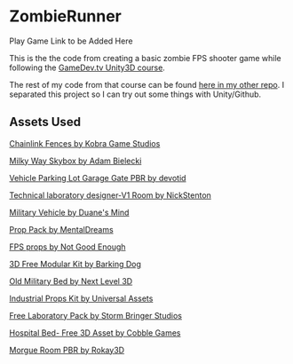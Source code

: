 # ZombieRunner

Play Game Link to be Added Here

This is the the code from creating a basic zombie FPS shooter game while following the [GameDev.tv Unity3D course](https://www.udemy.com/course/unitycourse2). 

The rest of my code from that course can be found [here in my other repo](https://github.com/JemWritesCode/Unity3DTutorial). I separated this project so I can try out some things with Unity/Github.

## Assets Used

[Chainlink Fences by Kobra Game Studios](https://assetstore.unity.com/packages/3d/chainlink-fences-73107)

[Milky Way Skybox by Adam Bielecki](https://assetstore.unity.com/packages/2d/textures-materials/milky-way-skybox-94001#content)

[Vehicle Parking Lot Garage Gate PBR by devotid](https://assetstore.unity.com/packages/3d/environments/roadways/vehicle-parking-lot-garage-gate-pbr-111423)

[Technical laboratory designer-V1 Room by NickStenton](https://assetstore.unity.com/packages/3d/technical-laboratory-designer-v1-room-93699)

[Military Vehicle by Duane's Mind](https://assetstore.unity.com/packages/3d/vehicles/land/military-vehicle-9225)

[Prop Pack by MentalDreams](https://assetstore.unity.com/packages/3d/props/industrial/prop-pack-30963)

[FPS props by Not Good Enough](https://assetstore.unity.com/packages/3d/props/industrial/fps-props-147172)

[3D Free Modular Kit by Barking Dog](https://assetstore.unity.com/packages/3d/environments/3d-free-modular-kit-85732)

[Old Military Bed by Next Level 3D](https://assetstore.unity.com/packages/3d/props/interior/old-military-bed-40205)

[Industrial Props Kit by Universal Assets](https://assetstore.unity.com/packages/3d/props/industrial/industrial-props-kit-84745)

[Free Laboratory Pack by Storm Bringer Studios](https://assetstore.unity.com/packages/3d/props/tools/free-laboratory-pack-123782)

[Hospital Bed- Free 3D Asset by Cobble Games](https://assetstore.unity.com/packages/3d/props/interior/hospital-bed-free-3d-asset-190310)

[Morgue Room PBR by Rokay3D](https://assetstore.unity.com/packages/3d/environments/morgue-room-pbr-65817)

